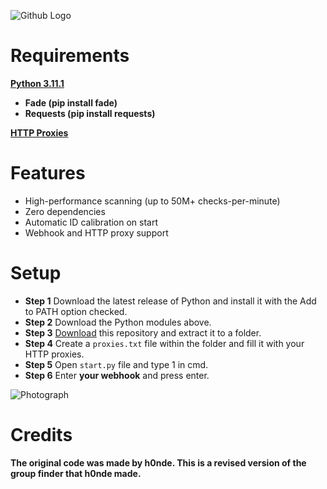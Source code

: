 ![Github Logo](https://cdn-learn.adafruit.com/assets/assets/000/112/622/medium800/programming_GitHub_logo_with_mark.png?1656187481)
# Requirements

[**Python 3.11.1**](https://www.python.org)
  * **Fade (pip install fade)**
  * **Requests (pip install requests)**


[**HTTP Proxies**]()

# Features
- High-performance scanning (up to 50M+ checks-per-minute)
- Zero dependencies
- Automatic ID calibration on start
- Webhook and HTTP proxy support

# Setup

 * **Step 1** Download the latest release of Python and install it with the Add to PATH option checked.
 * **Step 2** Download the Python modules above.
 * **Step 3** [Download](https://github.com/underatedtails/urt-group-finder/releases/tag/urt-group-finder) this repository and extract it to a folder.
 * **Step 4** Create a `proxies.txt` file within the folder and fill it with your HTTP proxies.
 * **Step 5** Open `start.py` file and type 1 in cmd.
 * **Step 6** Enter **your webhook** and press enter.

 ![Photograph](https://cdn.discordapp.com/attachments/678958118356647957/1064630488939106425/image.png)

# Credits
**The original code was made by **h0nde**. This is a revised version of the group finder that h0nde made.**
